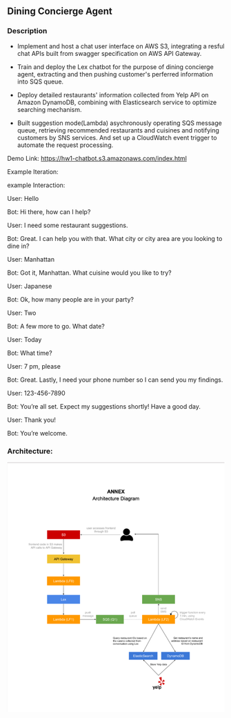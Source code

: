 ## Dining Concierge Agent
### Description
- Implement and host a chat user interface on AWS S3, integrating a resful chat APIs built from swagger specification on AWS API Gateway. 

- Train and deploy the Lex chatbot for the purpose of dining concierge agent, extracting and then pushing customer's perferred information into SQS queue.

- Deploy detailed restaurants' information collected from Yelp API on Amazon DynamoDB, combining with Elasticsearch service to optimize searching mechanism.

- Built suggestion mode(Lambda) asychronously operating SQS message queue, retrieving recommended restaurants and cuisines and notifying customers by SNS services. And set up a CloudWatch event trigger to automate the request processing.






Demo Link: https://hw1-chatbot.s3.amazonaws.com/index.html

Example Iteration:

example Interaction:

User: Hello

Bot: Hi there, how can I help?

User: I need some restaurant suggestions.

Bot: Great. I can help you with that. What city or city area are you looking to dine in?

User: Manhattan

Bot: Got it, Manhattan. What cuisine would you like to try?

User: Japanese

Bot: Ok, how many people are in your party?

User: Two

Bot: A few more to go. What date?

User: Today

Bot: What time?

User: 7 pm, please

Bot: Great. Lastly, I need your phone number so I can send you my findings.

User: 123-456-7890

Bot: You’re all set. Expect my suggestions shortly! Have a good day.

User: Thank you!

Bot: You’re welcome.


### Architecture:
![alt text](../architecture/lab1.png)